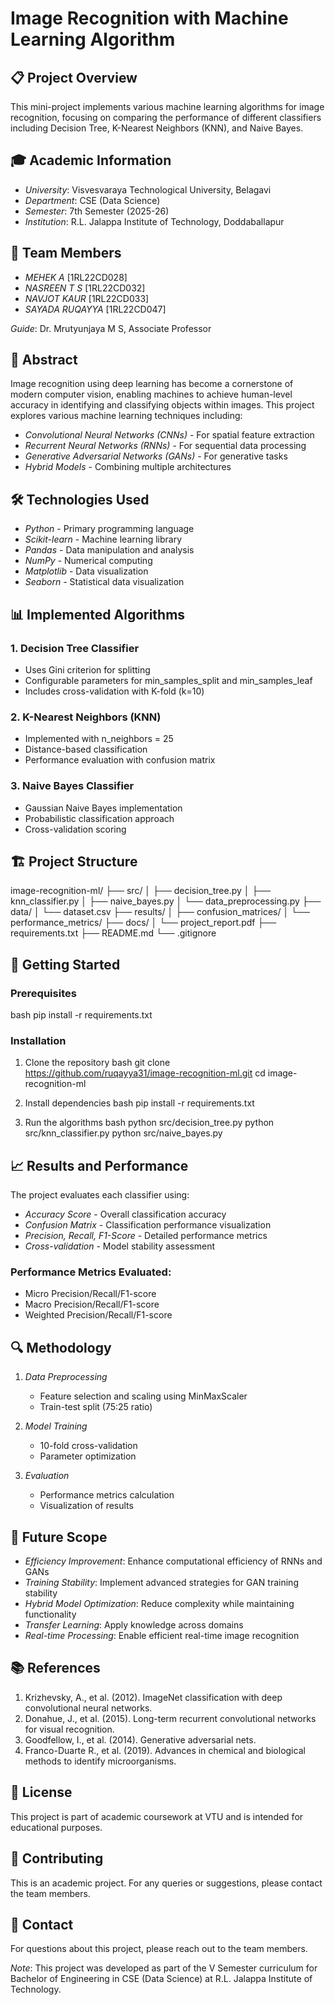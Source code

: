# Image Recognition with Machine Learning Algorithm

## 📋 Project Overview

This mini-project implements various machine learning algorithms for image recognition, focusing on comparing the performance of different classifiers including Decision Tree, K-Nearest Neighbors (KNN), and Naive Bayes.

## 🎓 Academic Information

- *University*: Visvesvaraya Technological University, Belagavi
- *Department*: CSE (Data Science)
- *Semester*: 7th Semester (2025-26)
- *Institution*: R.L. Jalappa Institute of Technology, Doddaballapur

## 👥 Team Members

- *MEHEK A* [1RL22CD028]
- *NASREEN T S* [1RL22CD032] 
- *NAVJOT KAUR* [1RL22CD033]
- *SAYADA RUQAYYA* [1RL22CD047]

*Guide*: Dr. Mrutyunjaya M S, Associate Professor

## 🔬 Abstract

Image recognition using deep learning has become a cornerstone of modern computer vision, enabling machines to achieve human-level accuracy in identifying and classifying objects within images. This project explores various machine learning techniques including:

- *Convolutional Neural Networks (CNNs)* - For spatial feature extraction
- *Recurrent Neural Networks (RNNs)* - For sequential data processing
- *Generative Adversarial Networks (GANs)* - For generative tasks
- *Hybrid Models* - Combining multiple architectures

## 🛠 Technologies Used

- *Python* - Primary programming language
- *Scikit-learn* - Machine learning library
- *Pandas* - Data manipulation and analysis
- *NumPy* - Numerical computing
- *Matplotlib* - Data visualization
- *Seaborn* - Statistical data visualization

## 📊 Implemented Algorithms

### 1. Decision Tree Classifier
- Uses Gini criterion for splitting
- Configurable parameters for min_samples_split and min_samples_leaf
- Includes cross-validation with K-fold (k=10)

### 2. K-Nearest Neighbors (KNN)
- Implemented with n_neighbors = 25
- Distance-based classification
- Performance evaluation with confusion matrix

### 3. Naive Bayes Classifier
- Gaussian Naive Bayes implementation
- Probabilistic classification approach
- Cross-validation scoring

## 🏗 Project Structure


image-recognition-ml/
├── src/
│   ├── decision_tree.py
│   ├── knn_classifier.py
│   ├── naive_bayes.py
│   └── data_preprocessing.py
├── data/
│   └── dataset.csv
├── results/
│   ├── confusion_matrices/
│   └── performance_metrics/
├── docs/
│   └── project_report.pdf
├── requirements.txt
├── README.md
└── .gitignore


## 🚀 Getting Started

### Prerequisites

bash
pip install -r requirements.txt


### Installation

1. Clone the repository
bash
git clone https://github.com/ruqayya31/image-recognition-ml.git
cd image-recognition-ml


2. Install dependencies
bash
pip install -r requirements.txt


3. Run the algorithms
bash
python src/decision_tree.py
python src/knn_classifier.py
python src/naive_bayes.py


## 📈 Results and Performance

The project evaluates each classifier using:
- *Accuracy Score* - Overall classification accuracy
- *Confusion Matrix* - Classification performance visualization
- *Precision, Recall, F1-Score* - Detailed performance metrics
- *Cross-validation* - Model stability assessment

### Performance Metrics Evaluated:
- Micro Precision/Recall/F1-score
- Macro Precision/Recall/F1-score  
- Weighted Precision/Recall/F1-score

## 🔍 Methodology

1. *Data Preprocessing*
   - Feature selection and scaling using MinMaxScaler
   - Train-test split (75:25 ratio)

2. *Model Training*
   - 10-fold cross-validation
   - Parameter optimization

3. *Evaluation*
   - Performance metrics calculation
   - Visualization of results

## 🎯 Future Scope

- *Efficiency Improvement*: Enhance computational efficiency of RNNs and GANs
- *Training Stability*: Implement advanced strategies for GAN training stability
- *Hybrid Model Optimization*: Reduce complexity while maintaining functionality
- *Transfer Learning*: Apply knowledge across domains
- *Real-time Processing*: Enable efficient real-time image recognition

## 📚 References

1. Krizhevsky, A., et al. (2012). ImageNet classification with deep convolutional neural networks.
2. Donahue, J., et al. (2015). Long-term recurrent convolutional networks for visual recognition.
3. Goodfellow, I., et al. (2014). Generative adversarial nets.
4. Franco-Duarte R., et al. (2019). Advances in chemical and biological methods to identify microorganisms.

## 📄 License

This project is part of academic coursework at VTU and is intended for educational purposes.

## 🤝 Contributing

This is an academic project. For any queries or suggestions, please contact the team members.

## 📧 Contact

For questions about this project, please reach out to the team members.

*Note*: This project was developed as part of the V Semester curriculum for Bachelor of Engineering in CSE (Data Science) at R.L. Jalappa Institute of Technology.
